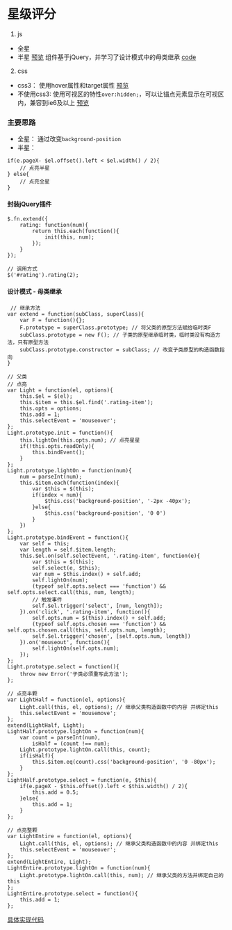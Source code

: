 # 星级评分
1. js
- 全星 
- 半星
[预览](https://viivlgr.github.io/components/Start/index3.html)
组件基于jQuery，并学习了设计模式中的母类继承 [code](https://github.com/viivLgr/components/tree/master/Start)
2. css
- css3： 使用hover属性和target属性 [预览](https://viivlgr.github.io/components/Start/index4.html)
- 不使用css3: 使用可视区的特性`over:hidden;`，可以让锚点元素显示在可视区内，兼容到ie6及以上 [预览](https://viivlgr.github.io/components/Start/index5.html)

### 主要思路
- 全星： 通过改变`background-position`
- 半星：
```
if(e.pageX- $el.offset().left < $el.width() / 2){
    // 点亮半星
} else{
    // 点亮全星
}
```


#### 封装jQuery插件
```
$.fn.extend({
    rating: function(num){
        return this.each(function(){
            init(this, num);
        });
    }
});

// 调用方式
$('#rating').rating(2);
```

#### 设计模式 - 母类继承
```
 // 继承方法
var extend = function(subClass, superClass){
    var F = function(){};
    F.prototype = superClass.prototype; // 将父类的原型方法赋给临时类F
    subClass.prototype = new F(); // 子类的原型继承临时类，临时类没有构造方法，只有原型方法
    subClass.prototype.constructor = subClass; // 改变子类原型的构造函数指向
}

// 父类
// 点亮
var Light = function(el, options){
    this.$el = $(el);
    this.$item = this.$el.find('.rating-item');
    this.opts = options;
    this.add = 1;
    this.selectEvent = 'mouseover';
};
Light.prototype.init = function(){
    this.lightOn(this.opts.num); // 点亮星星
    if(!this.opts.readOnly){
        this.bindEvent();
    }
};
Light.prototype.lightOn = function(num){
    num = parseInt(num);
    this.$item.each(function(index){
        var $this = $(this);
        if(index < num){
            $this.css('background-position', '-2px -40px');
        }else{
            $this.css('background-position', '0 0')
        }
    })
};
Light.prototype.bindEvent = function(){
    var self = this;
    var length = self.$item.length;
    this.$el.on(self.selectEvent, '.rating-item', function(e){
        var $this = $(this);
        self.select(e, $this);
        var num = $this.index() + self.add;
        self.lightOn(num);
        (typeof self.opts.select === 'function') && self.opts.select.call(this, num, length);
        // 触发事件
        self.$el.trigger('select', [num, length]);
    }).on('click', '.rating-item', function(){
        self.opts.num = $(this).index() + self.add;
        (typeof self.opts.chosen === 'function') && self.opts.chosen.call(this, self.opts.num, length);
        self.$el.trigger('chosen', [self.opts.num, length])
    }).on('mouseout', function(){
        self.lightOn(self.opts.num);
    });
};
Light.prototype.select = function(){
    throw new Error('子类必须重写此方法');
};

// 点亮半颗
var LightHalf = function(el, options){
    Light.call(this, el, options); // 继承父类构造函数中的内容 并绑定this
    this.selectEvent = 'mousemove';
};
extend(LightHalf, Light);
LightHalf.prototype.lightOn = function(num){
    var count = parseInt(num),
        isHalf = (count !== num);
    Light.prototype.lightOn.call(this, count);
    if(isHalf){
        this.$item.eq(count).css('background-position', '0 -80px');
    }
};
LightHalf.prototype.select = function(e, $this){
    if(e.pageX - $this.offset().left < $this.width() / 2){
        this.add = 0.5;
    }else{
        this.add = 1;
    }
};

// 点亮整颗
var LightEntire = function(el, options){
    Light.call(this, el, options); // 继承父类构造函数中的内容 并绑定this
    this.selectEvent = 'mouseover';
};
extend(LightEntire, Light);
LightEntire.prototype.lightOn = function(num){
    Light.prototype.lightOn.call(this, num); // 继承父类的方法并绑定自己的this
};
LightEntire.prototype.select = function(){
    this.add = 1;
};
```

[具体实现代码](https://github.com/viivLgr/components/blob/master/Start/index3.html)
